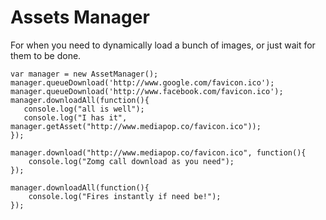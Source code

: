 # Assets Manager

For when you need to dynamically load a bunch of images, or just wait for them
to be done.

    var manager = new AssetManager();
    manager.queueDownload('http://www.google.com/favicon.ico');
    manager.queueDownload('http://www.facebook.com/favicon.ico');
    manager.downloadAll(function(){
       console.log("all is well");
       console.log("I has it", manager.getAsset("http://www.mediapop.co/favicon.ico"));
    });

    manager.download("http://www.mediapop.co/favicon.ico", function(){
        console.log("Zomg call download as you need");
    });

    manager.downloadAll(function(){
        console.log("Fires instantly if need be!");
    });